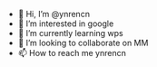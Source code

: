 - 👋 Hi, I’m @ynrencn
- 👀 I’m interested in google
- 🌱 I’m currently learning wps
- 💞️ I’m looking to collaborate on MM
- 📫 How to reach me ynrencn

<!---
ynrencn/ynrencn is a ✨ special ✨ repository because its `README.md` (this file) appears on your GitHub profile.
You can click the Preview link to take a look at your changes.
--->
